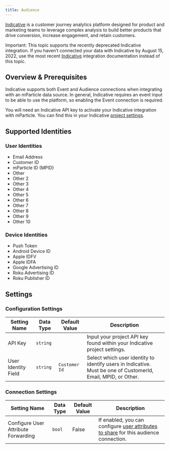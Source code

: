 ```yaml
---
title: Audience
---
```


[Indicative](https://www.indicative.com) is a customer journey analytics platform designed for product and marketing teams to leverage complex analysis to build better products that drive conversion, increase engagement, and retain customers.

<aside>Important: This topic supports the recently deprecated Indicative integration. If you haven’t connected your data with Indicative by August 15, 2022, use the most recent <a href="https://docs.mparticle.com/integrations/indicative/audience">Indicative</a> integration documentation instead of this topic.</aside>

## Overview & Prerequisites

Indicative supports both Event and Audience connections when integrating with an mParticle data source. In general, Indicative requires an event input to be able to use the platform, so enabling the Event connection is required.

You will need an Indicative API key to activate your Indicative integration with mParticle. You can find this in your Indicative [project settings](https://app.indicative.com/#/settings/organization/projects).

## Supported Identities

### User Identities

* Email Address
* Customer ID
* mParticle ID (MPID)
* Other
* Other 2
* Other 3
* Other 4
* Other 5
* Other 6
* Other 7
* Other 8
* Other 9
* Other 10

### Device Identities

* Push Token
* Android Device ID
* Apple IDFV
* Apple IDFA
* Google Advertising ID
* Roku Advertising ID
* Roku Publisher ID
## Settings

### Configuration Settings

Setting Name | Data Type | Default Value | Description 
|---|---|---|---
API Key| `string` | <unset> | Input your project API key found within your Indicative project settings.
User Identity Field | `string` | `Customer Id` | Select which user identity to identify users in Indicative. Must be one of CustomerId, Email, MPID, or Other.

### Connection Settings

Setting Name | Data Type | Default Value | Description
|---|---|---|---
Configure User Attribute Forwarding | `bool` | False| If enabled, you can configure [user attributes to share](/guides/platform-guide/audiences/real-time/#user-attribute-sharing) for this audience connection.
